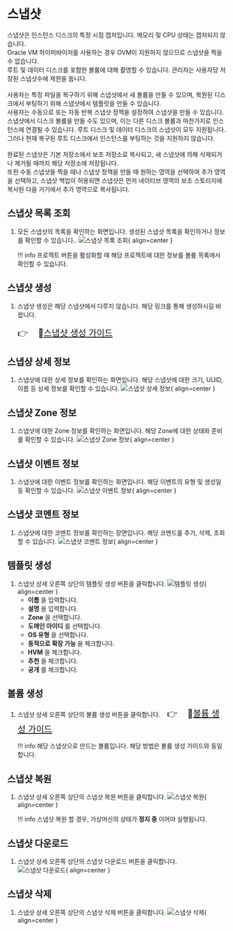 
# 스냅샷
스냅샷은 인스턴스 디스크의 특정 시점 캡처입니다. 메모리 및 CPU 상태는 캡처되지 않습니다.</br>
Oracle VM 하이퍼바이저를 사용하는 경우 OVM이 지원하지 않으므로 스냅샷을 찍을 수 없습니다.</br>
루트 및 데이터 디스크를 포함한 볼륨에 대해 촬영할 수 있습니다. 관리자는 사용자당 저장된 스냅샷수에 제한을 둡니다.</br>
</br>
사용자는 특정 파일을 복구하기 위해 스냅샷에서 새 볼륨을 만들 수 있으며, 복원된 디스크에서 부팅하기 위해 스냅샷에서 템플릿을 만들 수 있습니다.</br>
사용자는 수동으로 또는 자동 반복 스냅샷 정책을 설정하여 스냅샷을 만들 수 있습니다.</br>
스냅샷에서 디스크 볼륨을 만들 수도 있으며, 이는 다른 디스크 볼륨과 마찬가지로 인스턴스에 연결될 수 있습니다. 루트 디스크 및 데이터 디스크의 스냅샷이 모두 지원됩니다.</br>
그러나 현재 복구된 루트 디스크에서 인스턴스를 부팅하는 것을 지원하지 않습니다.</br>
</br>
완료된 스냅샷은 기본 저장소에서 보조 저장소로 복사되고, 새 스냅샷에 의해 삭제되거나 제거될 때까지 해당 저장소에 저장됩니다.</br>
또한 수동 스냅샷을 찍을 때나 스냅샷 정책을 만들 때 원하는 영역을 선택하여 추가 영역을 선택하고, 스냅샷 백업이 허용되면 스냅샷은 먼저 네이티브 영역의 보조 스토리지에 복사된 다음 거기에서 추가 영역으로 복사됩니다.

## 스냅샷 목록 조회
1. 모든 스냅샷의 목록을 확인하는 화면입니다. 생성된 스냅샷 목록을 확인하거나 정보를 확인할 수 있습니다..
    ![스냅샷 목록 조회](../../assets/images/admin-guide/mold/storage/snapshot/snapshot-dashboard.png){ align=center }

    !!! info
        프로젝트 버튼을 활성화할 때 해당 프로젝트에 대한 정보를 볼륨 목록에서 확인할 수 있습니다.

## 스냅샷 생성
1. 스냅샷 생성은 해당 스냅샷에서 다루지 않습니다. 해당 링크를 통해 생성하시길 바랍니다.</br></br>
     <span style="font-size:20px">👉 &nbsp;&nbsp; 🔗[스냅샷 생성 가이드](./mold-admin-guide-storage-volume.md/#_14)</span>

## 스냅샹 상세 정보
1. 스냅샷에 대한 상세 정보를 확인하는 화면입니다. 해당 스냅샷에 대한 크기, UUID, 이름 등 상세 정보를 확인할 수 있습니다.
    ![스냅샷 상세 정보](../../assets/images/admin-guide/mold/storage/snapshot/snapshot-detail-info.png){ align=center }

## 스냅샷 Zone 정보
1. 스냅샷에 대한 Zone 정보를 확인하는 화면입니다. 해당 Zone에 대한 상태와 준비를 확인할 수 있습니다.
    ![스냅샷 Zone 정보](../../assets/images/admin-guide/mold/storage/snapshot/snapshot-zone-info.png){ align=center }

## 스냅샷 이벤트 정보
1. 스냅샷에 대한 이벤트 정보를 확인하는 화면입니다. 해당 이벤트의 유형 및 생성일 등 확인할 수 있습니다.
    ![스냅샷 이벤트 정보](../../assets/images/admin-guide/mold/storage/snapshot/snapshot-event-info.png){ align=center }

## 스냅샷 코멘트 정보
1. 스냅샷에 대한 코멘트 정보를 확인하는 장면입니다. 해당 코멘드를 추가, 삭제, 조회할 수 있습니다.
    ![스냅샷 코멘트 정보](../../assets/images/admin-guide/mold/storage/snapshot/snapshot-coment-info.png){ align=center }

## 템플릿 생성
1. 스냅샷 상세 오른쪽 상단의 템플릿 생성 버튼을 클릭합니다.
    ![템플릿 생성](../../assets/images/admin-guide/mold/storage/snapshot/snapshot-template-create.png){ align=center }
    - **이름** 을 입력합니다.
    - **설명** 을 입력합니다.
    - **Zone** 을 선택합니다.
    - **도메인 아이디** 를 선택합니다.
    - **OS 유형** 을 선택합니다.
    - **동적으로 확장 가능** 을 체크합니다.
    - **HVM** 을 체크합니다.
    - **추천** 을 체크합니다.
    - **공개** 를 체크합니다.

## 볼륨 생성
1. 스냅샷 상세 오른쪽 상단의 볼륨 생성 버튼을 클릭합니다. &nbsp;&nbsp;  <span style="font-size:20px">👉 &nbsp;&nbsp; 🔗[볼륨 생성 가이드](./mold-admin-guide-storage-volume.md/#_3)</span>

    !!! info
        해당 스냅샷으로 만드는 볼륨입니다. 해당 방법은 볼륨 생성 가이드와 동일합니다.

## 스냅샷 복원
1. 스냅샷 상세 오른쪽 상단의 스냅샷 복원 버튼을 클릭합니다.
    ![스냅샷 복원](../../assets/images/admin-guide/mold/storage/snapshot/snapshot-backup.png){ align=center }

    !!! info
        스냅샷 복원 할 경우, 가상머신의 상태가 **정지 중** 이어야 실행됩니다.

## 스냅샷 다운로드
1. 스냅샷 상세 오른쪽 상단의 스냅샷 다운로드 버튼을 클릭합니다.
    ![스냅샷 다운로드](../../assets/images/admin-guide/mold/storage/snapshot/snapshot-download.png){ align=center }

## 스냅샷 삭제
1. 스냅샷 상세 오른쪽 상단의 스냅샷 삭제 버튼을 클릭합니다.
    ![스냅샷 삭제](../../assets/images/admin-guide/mold/storage/snapshot/snapshot-delete.png){ align=center }
